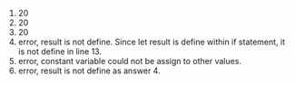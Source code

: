 1. 20
2. 20
3. 20
4. error, result is not define. Since let result is define within if statement, it is not define in line 13.
5. error, constant variable could not be assign to other values.
6. error, result is not define as answer 4.